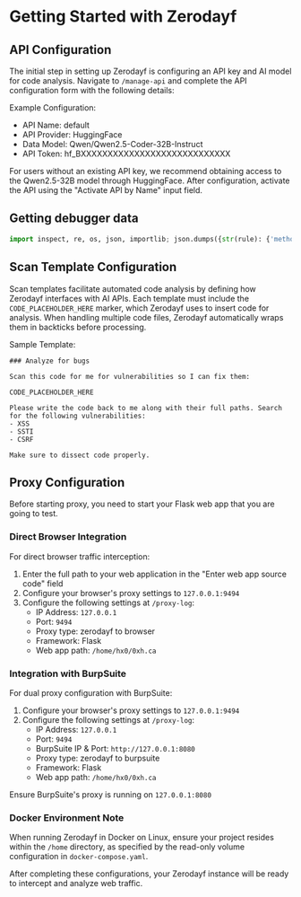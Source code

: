 # Getting Started with Zerodayf

## API Configuration

The initial step in setting up Zerodayf is configuring an API key and AI model for code analysis. Navigate to `/manage-api` and complete the API configuration form with the following details:

Example Configuration:
- API Name: default
- API Provider: HuggingFace
- Data Model: Qwen/Qwen2.5-Coder-32B-Instruct
- API Token: hf_BXXXXXXXXXXXXXXXXXXXXXXXXXXXX

For users without an existing API key, we recommend obtaining access to the Qwen2.5-32B model through HuggingFace. After configuration, activate the API using the "Activate API by Name" input field.

## Getting debugger data
```py
import inspect, re, os, json, importlib; json.dumps({str(rule): {'method': sorted(list(rule.methods)) if rule.methods else [], 'view_func': (f := func) and (('site-packages' in inspect.getfile(f) or 'venv' in inspect.getfile(f)) and hasattr(f, '__wrapped__') and (f := f.__wrapped__) and (('site-packages' in inspect.getfile(f) or 'venv' in inspect.getfile(f)) and hasattr(f, '__wrapped__') and (f := f.__wrapped__) or f) or f) and f"{inspect.getfile(f)}#{(sl := inspect.getsourcelines(f)[1])}-{(sl + len(inspect.getsourcelines(f)[0]) - 1)}" or 'No view function', 'template': (m := re.search(r'render_template\s*\(\s*[\'\"]([^\'\"]+\.(?:html|jsx|ts|j2|twig))[\'\"]', inspect.getsource(f))) and (template_name := m.group(1)) and (search_paths := [os.path.join(os.path.dirname(importlib.import_module(bp.import_name).__file__), bp.template_folder), os.path.join(app.root_path, app.template_folder)] if (bp_name := rule.endpoint.split('.')[0] if '.' in rule.endpoint else None) and (bp := app.blueprints.get(bp_name)) and bp.template_folder else [os.path.join(app.root_path, app.template_folder)]) and (tp := next((os.path.join(sp, template_name) for sp in search_paths if os.path.exists(os.path.join(sp, template_name))), None)) and f'{tp}#1-{len(open(tp).readlines())}' or 'none'} for rule in app.url_map.iter_rules() if (func := app.view_functions.get(rule.endpoint))})
```


## Scan Template Configuration

Scan templates facilitate automated code analysis by defining how Zerodayf interfaces with AI APIs. Each template must include the `CODE_PLACEHOLDER_HERE` marker, which Zerodayf uses to insert code for analysis. When handling multiple code files, Zerodayf automatically wraps them in backticks before processing.

Sample Template:
```
### Analyze for bugs

Scan this code for me for vulnerabilities so I can fix them:

CODE_PLACEHOLDER_HERE

Please write the code back to me along with their full paths. Search for the following vulnerabilities:
- XSS
- SSTI
- CSRF

Make sure to dissect code properly.
```

## Proxy Configuration
Before starting proxy, you need to start your Flask web app that you are going to test. 

### Direct Browser Integration
For direct browser traffic interception:
1. Enter the full path to your web application in the "Enter web app source code" field
2. Configure your browser's proxy settings to `127.0.0.1:9494`
3. Configure the following settings at `/proxy-log`:
   - IP Address: `127.0.0.1`
   - Port: `9494`
   - Proxy type: zerodayf to browser
   - Framework: Flask
   - Web app path: `/home/hx0/0xh.ca`

### Integration with BurpSuite
For dual proxy configuration with BurpSuite:

1. Configure your browser's proxy settings to `127.0.0.1:9494`
2. Configure the following settings at `/proxy-log`:
   - IP Address: `127.0.0.1`
   - Port: `9494`
   - BurpSuite IP & Port: `http://127.0.0.1:8080`
   - Proxy type: zerodayf to burpsuite
   - Framework: Flask
   - Web app path: `/home/hx0/0xh.ca`

Ensure BurpSuite's proxy is running on `127.0.0.1:8080`

### Docker Environment Note
When running Zerodayf in Docker on Linux, ensure your project resides within the `/home` directory, as specified by the read-only volume configuration in `docker-compose.yaml`.

After completing these configurations, your Zerodayf instance will be ready to intercept and analyze web traffic.